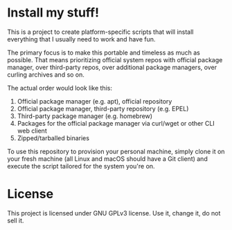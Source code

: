 # Install my stuff!
This is a project to create platform-specific scripts that will install everything that I usually need to work and have fun.

The primary focus is to make this portable and timeless as much as possible. That means prioritizing official system repos with official package manager, over third-party repos, over additional package managers, over curling archives and so on.

The actual order would look like this:
1. Official package manager (e.g. apt), official repository
2. Official package manager, third-party repository (e.g. EPEL)
3. Third-party package manager (e.g. homebrew)
4. Packages for the official package manager via curl/wget or other CLI web client
5. Zipped/tarballed binaries

To use this repository to provision your personal machine, simply clone it on your fresh machine (all Linux and macOS should have a Git client) and execute the script tailored for the system you're on.

# License
This project is licensed under GNU GPLv3 license. Use it, change it, do not sell it.
